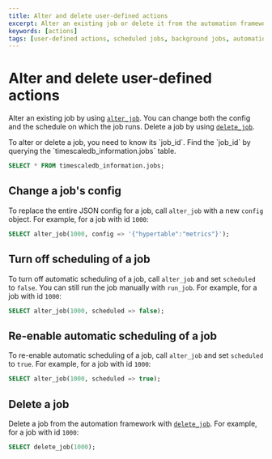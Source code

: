 ```yaml
---
title: Alter and delete user-defined actions
excerpt: Alter an existing job or delete it from the automation framework
keywords: [actions]
tags: [user-defined actions, scheduled jobs, background jobs, automation framework]
---
```


# Alter and delete user-defined actions

Alter an existing job by using [`alter_job`][api-alter_job]. You can change both
the config and the schedule on which the job runs. Delete a job by using
[`delete_job`][api-delete_job].

<Highlight type="note">
To alter or delete a job, you need to know its `job_id`. Find the `job_id` by
querying the `timescaledb_information.jobs` table.

```sql
SELECT * FROM timescaledb_information.jobs;
```

</Highlight>

## Change a job's config

To replace the entire JSON config for a job, call `alter_job` with a new
`config` object. For example, for a job with id `1000`:

```sql
SELECT alter_job(1000, config => '{"hypertable":"metrics"}');
```

## Turn off scheduling of a job

To turn off automatic scheduling of a job, call `alter_job` and set `scheduled`
to `false`. You can still run the job manually with `run_job`. For example,
for a job with id `1000`:

```sql
SELECT alter_job(1000, scheduled => false);
```

## Re-enable automatic scheduling of a job

To re-enable automatic scheduling of a job, call `alter_job` and set `scheduled`
to `true`. For example, for a job with id `1000`:

```sql
SELECT alter_job(1000, scheduled => true);
```

## Delete a job

Delete a job from the automation framework with [`delete_job`][api-delete_job].
For example, for a job with id `1000`:

```sql
SELECT delete_job(1000);
```

[api-alter_job]: /api/:currentVersion:/actions/alter_job
[api-delete_job]: /api/:currentVersion:/actions/delete_job
